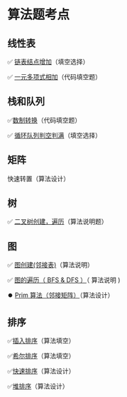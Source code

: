 # 算法题考点

## 线性表

✅ [链表结点增加](..\Src\KEY\LinkList.cpp)（填空选择）

✅ [一元多项式相加](..\Src\KEY\PolynomialAdditation.cpp)（代码填空题）

## 栈和队列

✅[数制转换](..\Src\KEY\DecimalConversion.cpp)（代码填空题）

✅ [循环队列判空判满](..\Src\KEY\SeqQueue.cpp)（填空选择）

## 矩阵

快速转置（算法设计）

## 树

✅ [二叉树创建，遍历](..\Src\KEY\Tree.cpp)（算法说明题）

## 图

✅ [图创建(邻接表)](..\Src\KEY\ArcListGraph.cpp)（算法说明）

✅ [图的遍历（ BFS & DFS ）](..\Src\KEY\GraphSearch.cpp)（ 算法说明 )

⏺️ [Prim 算法（邻接矩阵）](..\Src\KEY\MiniSpanTree_Prim.cpp)（算法设计）

## 排序

✅[插入排序](../Src/KEY/InsertSort.cpp)（算法填空）

✅[希尔排序](../Src/KEY/ShellSort.cpp)（算法填空）

✅[快速排序](../Src/KEY/QuickSort.cpp)（算法设计）

✅[堆排序](../Src/KEY/HeapSort.cpp)（算法设计）
